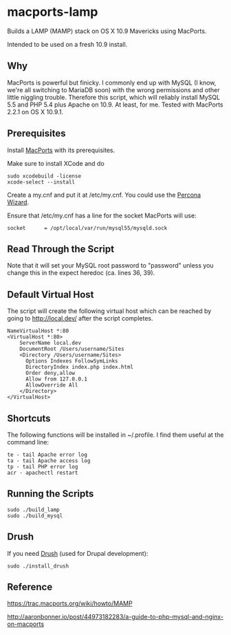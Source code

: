 macports-lamp
=============

Builds a LAMP (MAMP) stack on OS X 10.9 Mavericks using MacPorts.

Intended to be used on a fresh 10.9 install.

Why
---
MacPorts is powerful but finicky. I commonly end up with MySQL (I know, we're
all switching to MariaDB soon) with the wrong permissions and other little
niggling trouble. Therefore this script, which will reliably install MySQL 5.5
and PHP 5.4 plus Apache on 10.9. At least, for me. Tested with MacPorts 2.2.1 
on OS X 10.9.1.

Prerequisites
-------------

Install [MacPorts](http://www.macports.org/install.php) with its prerequisites.

Make sure to install XCode and do

```
sudo xcodebuild -license
xcode-select --install
```

Create a my.cnf and put it at /etc/my.cnf. You could use the [Percona Wizard](https://tools.percona.com/wizard).

Ensure that /etc/my.cnf has a line for the socket MacPorts will use:

```
socket		= /opt/local/var/run/mysql55/mysqld.sock
```

Read Through the Script
-----------------------

Note that it will set your MySQL root password to "password" unless you
change this in the expect heredoc (ca. lines 36, 39).

Default Virtual Host
--------------------

The script will create the following virtual host which can be reached by
going to http://local.dev/ after the script completes.

```
NameVirtualHost *:80
<VirtualHost *:80>
    ServerName local.dev
    DocumentRoot /Users/username/Sites
    <Directory /Users/username/Sites>
      Options Indexes FollowSymLinks
      DirectoryIndex index.php index.html
      Order deny,allow
      Allow from 127.0.0.1
      AllowOverride All
    </Directory>
</VirtualHost>
```

Shortcuts
---------

The following functions will be installed in ~/.profile. I find them useful
at the command line:

```
te - tail Apache error log
ta - tail Apache access log
tp - tail PHP error log
acr - apachectl restart
```

Running the Scripts
-------------------

```
sudo ./build_lamp
sudo ./build_mysql
```

Drush
-----

If you need [Drush](http://drush.ws) (used for Drupal development):

```
sudo ./install_drush
```

Reference
---------
https://trac.macports.org/wiki/howto/MAMP

http://aaronbonner.io/post/44973182283/a-guide-to-php-mysql-and-nginx-on-macports

